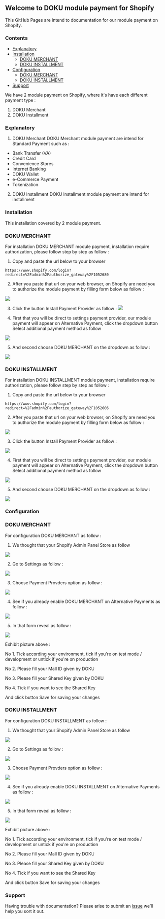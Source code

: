 ## Welcome to DOKU module payment for Shopify ##

This GitHub Pages are intend to documentation for our module payment on Shopify.

### Contents ###
- [Explanatory](#explanatory)
- [Installation](#installation)
  - [DOKU MERCHANT](#doku-merchant)
  - [DOKU INSTALLMENT](#doku-installment)
- [Configuration](#configuration)
  - [DOKU MERCHANT](#doku-merchant)
  - [DOKU INSTALLMENT](#doku-installment)
- [Support](#support)

We have 2 module payment on Shopify, where it's have each different payment type :

1. DOKU Merchant
2. DOKU Installment

### Explanatory ###

1. DOKU Merchant
DOKU Merchant module payment are intend for Standard Payment such as :
- Bank Transfer (VA)
- Credit Card
- Convenience Stores
- Internet Banking
- DOKU Wallet
- e-Commerce Payment
- Tokenization

2. DOKU Installment
DOKU Installment module payment are intend for installment


### Installation ###

This installation covered  by 2 module payment. 

### DOKU MERCHANT ###

For installation DOKU MERCHANT module payment, installation require authorization, please follow step by step as follow : 


1. Copy and paste the url below to your browser


```
https://www.shopify.com/login?redirect=%2Fadmin%2Fauthorize_gateway%2F1052680
```

2. After you paste that url on your web browser, on Shopify are need you to authorize the module payment by filling form below as follow : 

![](https://farm5.staticflickr.com/4696/38880248534_2c37c22ce9_b.jpg)

3. Click the button Install Payment Provider as follow : 
![](https://farm5.staticflickr.com/4755/24721326177_b2a2f28e25_b.jpg)


4. First that you will be direct to settings payment provider, our module payment will appear on Alternative Payment, click the dropdown button Select additional payment method as follow 

![](https://farm5.staticflickr.com/4616/27812192369_d7fb86c1ea_z.jpg)

5. And second choose DOKU MERCHANT on the dropdown as follow : 

![](https://farm5.staticflickr.com/4717/38880558804_7efd885005_z.jpg)


### DOKU INSTALLMENT ###

For installation DOKU INSTALLMENT module payment, installation require authorization, please follow step by step as follow : 


1. Copy and paste the url below to your browser


```
https://www.shopify.com/login?redirect=%2Fadmin%2Fauthorize_gateway%2F1052606
```

2. After you paste that url on your web browser, on Shopify are need you to authorize the module payment by filling form below as follow : 

![](https://farm5.staticflickr.com/4696/38880248534_2c37c22ce9_b.jpg)

3. Click the button Install Payment Provider as follow : 

![](https://farm5.staticflickr.com/4606/24722464727_436025ec01_z.jpg)

4. First that you will be direct to settings payment provider, our module payment will appear on Alternative Payment, click the dropdown button Select additional payment method as follow 

![](https://farm5.staticflickr.com/4616/27812192369_d7fb86c1ea_z.jpg)

5. And second choose DOKU MERCHANT on the dropdown as follow : 

![](https://farm5.staticflickr.com/4719/38694157485_e5d1325c56_z.jpg)


### Configuration ###

### DOKU MERCHANT ###

For configuration DOKU MERCHANT as follow : 

1. We thought that your Shopify Admin Panel Store as follow

![](https://farm5.staticflickr.com/4712/38881688454_394c792c47_z.jpg)

2. Go to Settings as follow : 

![](https://farm5.staticflickr.com/4698/38694292145_f98cb07e99_z.jpg)

3. Choose Payment Provders option as follow : 

![](https://farm5.staticflickr.com/4694/27813369959_ca3823d0dd_z.jpg)

4. See if you already enable DOKU MERCHANT on Alternative Payments as follow : 

![](https://farm5.staticflickr.com/4767/39561057992_64cd9a60d4_z.jpg)

5. In that form reveal as follow : 

![](https://farm5.staticflickr.com/4715/25720081228_1fd2c09132.jpg)

Exhibit picture above : 

 No 1. Tick according your environment, tick if you're on test mode / development or untick if you're on production

 No 2. Please fill your Mall ID given by DOKU
 
 No 3. Please fill your Shared Key given by DOKU   
 
 No 4. Tick if you want to see the Shared Key

And click button Save for saving your changes


### DOKU INSTALLMENT ###

For configuration DOKU INSTALLMENT as follow : 

1. We thought that your Shopify Admin Panel Store as follow

![](https://farm5.staticflickr.com/4712/38881688454_394c792c47_z.jpg)

2. Go to Settings as follow : 

![](https://farm5.staticflickr.com/4698/38694292145_f98cb07e99_z.jpg)

3. Choose Payment Provders option as follow : 

![](https://farm5.staticflickr.com/4694/27813369959_ca3823d0dd_z.jpg)

4. See if you already enable DOKU INSTALLMENT on Alternative Payments as follow : 

![](https://farm5.staticflickr.com/4717/38882007594_004c52a7b2.jpg)

5. In that form reveal as follow : 

![](https://farm5.staticflickr.com/4632/38882017644_e82689309d.jpg)

Exhibit picture above : 

 No 1. Tick according your environment, tick if you're on test mode / development or untick if you're on production

 No 2. Please fill your Mall ID given by DOKU
 
 No 3. Please fill your Shared Key given by DOKU   
 
 No 4. Tick if you want to see the Shared Key

And click button Save for saving your changes



### Support ###

Having trouble with documentation? Please arise to submit an [issue](https://github.com/PTNUSASATUINTIARTHA-DOKU/DOKUShopify/issues) we’ll help you sort it out.
